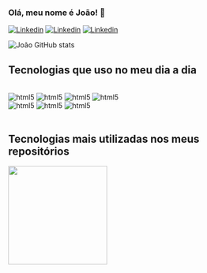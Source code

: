 ### Olá, meu nome é João! 👾

[![Linkedin](https://img.shields.io/badge/LinkedIn-000000?style=for-the-badge&logo=linkedin&logoColor=blue)](https://www.linkedin.com/in/jo%C3%A3o-archiolli-74b799189/)
[![Linkedin](https://img.shields.io/badge/website-000000?style=for-the-badge&logo=About.me&logoColor=blue)](https://archiolli-portfolio.vercel.app/)
[![Linkedin](https://img.shields.io/badge/Instagram-000000?style=for-the-badge&logo=instagram&logoColor=blue)](https://instagram.com/joaoarchiolli/)

![João GitHub stats](https://github-readme-stats.vercel.app/api?username=Archiolli&show_icons=true&theme=tokyonight)

## Tecnologias que uso no meu dia a dia  

<div style="displat: inline_block"><br/> 
  <img alt="html5" src="https://img.shields.io/badge/React-000000?style=for-the-badge&logo=react&logoColor=blue"/>
  <img alt="html5" src="https://img.shields.io/badge/Node.js-000000?style=for-the-badge&logo=node.js&logoColor=blue"/>
  <img alt="html5" src="https://img.shields.io/badge/TypeScript-000000?style=for-the-badge&logo=typescript&logoColor=blue"/>
  <img alt="html5" src="https://img.shields.io/badge/Java-000000?style=for-the-badge&logo=openjdk&logoColor=blue"/><br/>
  <img alt="html5" src="https://img.shields.io/badge/Spring-000000?style=for-the-badge&logo=spring&logoColor=blue"/>
  <img alt="html5" src="https://img.shields.io/badge/MySQL-000000?style=for-the-badge&logo=mysql&logoColor=blue"/>  
  <img alt="html5" src="https://img.shields.io/badge/CSS-000000?&style=for-the-badge&logo=css3&logoColor=blue"/>

</div><br/>

## Tecnologias mais utilizadas nos meus repositórios
<div style="displat: inline_block">
  <a href="https://github.com/anuraghazra/convoychat">
    <img height=200 align="center" src="https://github-readme-stats.vercel.app/api/top-langs?username=Archiolli&layout=compact&langs_count=8&card_width=320&theme=tokyonight" />
</a><br/><br/>
</div>

